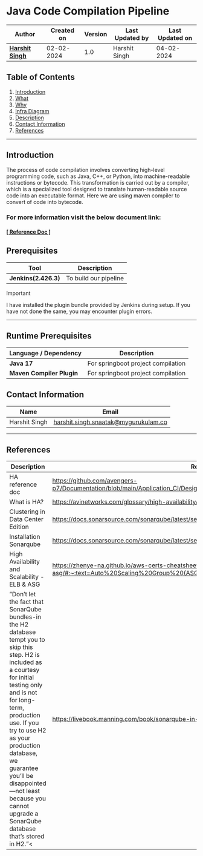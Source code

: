 # Java Code Compilation Pipeline

| Author                                                           | Created on  | Version    | Last Updated by | Last Updated on |
| ---------------------------------------------------------------- | ----------- | ---------- | --------------- | --------------- |
| **[Harshit Singh](https://github.com/Panu-S-Harshit-Ninja-07)**  | 02-02-2024  | 1.0        | Harshit Singh   | 04-02-2024      |


## Table  of Contents

1. [Introduction](#Introduction)
2. [What](#What)
3. [Why](#Why)
4. [Infra Diagram](#Infra-Diagram)
5. [Description](#Description)
6. [Contact Information](#Contact-Information)
7. [References](#References)
***

## Introduction 

The process of code compilation involves converting high-level programming code, such as Java, C++, or Python, into machine-readable instructions or bytecode. This transformation is carried out by a compiler, which is a specialized tool designed to translate human-readable source code into an executable format.
Here we are using maven compiler to convert of code into  bytecode.

### For more information visit the below document link:

#### [\[ Reference Doc \]](https://github.com/avengers-p7/Documentation/blob/main/Application_CI/Design/03-%20Java%20CI%20checks/Code%20Complication.md)
## Prerequisites

| Tool | Description |
| ---- | ----------- |
| **Jenkins(2.426.3)** | To build our pipeline |

> [!Important]
> I have installed the plugin bundle provided by Jenkins during setup. If you have not done the same, you may encounter plugin errors.

***

## Runtime Prerequisites

|Language / Dependency|Description|
|-------|-------|
| **Java 17** | For springboot project compilation | 
| **Maven Compiler Plugin** | For springboot project compilation |

## Contact Information

|     Name         | Email  |
| -----------------| ------------------------------------ |
| Harshit Singh    | harshit.singh.snaatak@mygurukulam.co |
***

## References

| Description                                   | References  
| --------------------------------------------  | -------------------------------------------------|
| HA  reference doc | https://github.com/avengers-p7/Documentation/blob/main/Application_CI/Design/DevOps%20Practices/High%20Availability/README.md |
| What is HA?                                   | https://avinetworks.com/glossary/high-availability/ |
| Clustering in Data Center Edition             | https://docs.sonarsource.com/sonarqube/latest/setup-and-upgrade/configure-and-operate-a-cluster/ |
| Installation Sonarqube                        | https://docs.sonarsource.com/sonarqube/latest/setup-and-upgrade/install-the-server/introduction/ |
| High Availability and Scalability - ELB & ASG | https://zhenye-na.github.io/aws-certs-cheatsheet/posts/ha-elb-asg/#:~:text=Auto%20Scaling%20Group%20(ASG),instances%20to%20a%20load%20balancer |
| ”Don’t let the fact that SonarQube bundles-in the H2 database tempt you to skip this step. H2 is included as a courtesy for initial testing only and is not for long-term, production use. If you try to use H2 as your production database, we guarantee you’ll be disappointed—not least because you cannot upgrade a SonarQube database that’s stored in H2.”<| https://livebook.manning.com/book/sonarqube-in-action/appendix-a/ |
